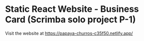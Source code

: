 # Static React Website - Business Card (Scrimba solo project P-1)

Visit the website at https://papaya-churros-c35f50.netlify.app/
